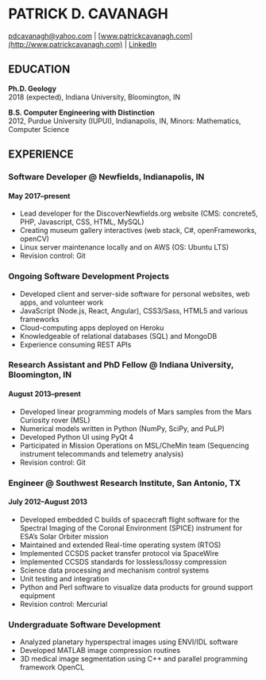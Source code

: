 # PATRICK D. CAVANAGH
[pdcavanagh@yahoo.com](mailto:pdcavanagh@yahoo.com) | [www.patrickcavanagh.com](http://www.patrickcavanagh.com) | [LinkedIn](http://www.linkedin.com/in/pdcavanagh)

## EDUCATION
**Ph.D. Geology**               
2018 (expected), Indiana University, Bloomington, IN

**B.S. Computer Engineering with Distinction**      
2012, Purdue University (IUPUI), Indianapolis, IN, Minors: Mathematics, Computer Science

## EXPERIENCE

### Software Developer @ Newfields, Indianapolis, IN

#### May 2017–present

* Lead developer for the DiscoverNewfields.org website (CMS: concrete5, PHP, Javascript, CSS, HTML, MySQL)
* Creating museum gallery interactives (web stack, C#, openFrameworks, openCV)
* Linux server maintenance locally and on AWS (OS: Ubuntu LTS)
* Revision control: Git

### Ongoing Software Development Projects

* Developed client and server-side software for personal websites, web apps, and volunteer work 
* JavaScript (Node.js, React, Angular), CSS3/Sass, HTML5 and various frameworks
* Cloud-computing apps deployed on Heroku 
* Knowledgeable of relational databases (SQL) and MongoDB
* Experience consuming REST APIs

### Research Assistant and PhD Fellow @ Indiana University, Bloomington, IN

#### August 2013–present 

* Developed linear programming models of Mars samples from the Mars Curiosity rover (MSL)
* Numerical models written in Python (NumPy, SciPy, and PuLP)
* Developed Python UI using PyQt 4
* Participated in Mission Operations on MSL/CheMin team (Sequencing instrument telecommands and telemetry analysis) 
* Revision control: Git

### Engineer @ Southwest Research Institute, San Antonio, TX

#### July 2012–August 2013 

* Developed embedded C builds of spacecraft flight software for the Spectral Imaging of the Coronal Environment (SPICE) instrument
for ESA’s Solar Orbiter mission
* Maintained and extended Real-time operating system (RTOS) 
* Implemented CCSDS packet transfer protocol via SpaceWire
* Implemented CCSDS standards for lossless/lossy compression
* Science data processing and mechanism control systems
* Unit testing and integration
* Python and Perl software to visualize data products for ground support equipment 
* Revision control: Mercurial

### Undergraduate Software Development

* Analyzed planetary hyperspectral images using ENVI/IDL software 
* Developed MATLAB image compression routines
* 3D medical image segmentation using C++ and parallel programming framework OpenCL
